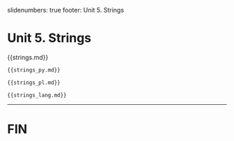 slidenumbers: true
footer: Unit 5. Strings

# Unit 5. Strings

{{strings.md}}

~~~ python
{{strings_py.md}}
~~~

~~~ perl
{{strings_pl.md}}
~~~

~~~ lang
{{strings_lang.md}}
~~~

---

# FIN
